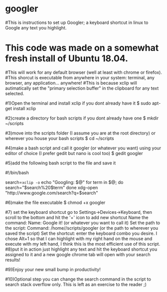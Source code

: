 # googler
#This is instructions to set up Googler; a keyboard shortcut in linux to Google any text you highlight.
# This code was made on a somewhat fresh install of Ubuntu 18.04.
#This will work for any default browser (well at least with chrome or firefox).
#This shorcut is executable from anywhere in your system: terminal, any browser, any application... anywhere!
#This is because xclip will autimatically set the "primary selection buffer" in the clipboard for any text selected.

#1)Open the terminal and install xclip if you dont already have it
$ sudo apt-get install xclip

#2)create a directory for bash scripts if you dont already have one
$ mkdir ~/scripts

#3)move into the scripts folder (I assume you are at the root directory) or wherever you house your bash scripts
$ cd ~/scripts

#4)make a bash script and call it googler (or whatever you want) using your editor of choice (I prefer gedit but nano is cool too)
$ gedit googler

#5)add the following bash script to the file and save it

#!/bin/bash

search=`xclip -o`
    echo "Googling: $@"
    for term in $@; do
	search="$search%20$term"
    done
    xdg-open "http://www.google.com/search?q=$search"

#6)make the file executable
$ chmod +x googler

#7) set the keyboard shortcut
go to Settings->Devices->Keyboard, then scroll to the bottom and hit the '+' icon to add new shortcut
Name the command:
	Name: Google it! (or whatever you want to call it)
Set the path to the script:
	Command: /home/<your user name>/scripts/googler   (or the path to wherever you saved the script)
Set the shortcut:
	enter the keyboard combo you desire. I chose Alt+1 so that I can highlight with my right hand on the mouse and execute with my
	left hand, I think this is the most efficient use of this script.
#8)put it in action
just highlight any text and hit the keyboard shortcut you assigned to it and a new google chrome tab will open with your search results!

#9)Enjoy your new small bump in productivity!

#10)Optional step
you can change the search command in the script to search stack overflow only. This is left as an exercise to the reader ;)

